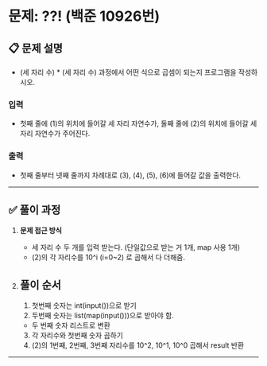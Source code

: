 # **문제: ??! (백준 10926번)**

## 📋 **문제 설명**

- (세 자리 수) \* (세 자리 수) 과정에서 어떤 식으로 곱셈이 되는지 프로그램을 작성하시오.

### 입력

- 첫째 줄에 (1)의 위치에 들어갈 세 자리 자연수가, 둘째 줄에 (2)의 위치에 들어갈 세자리 자연수가 주어진다.

### 출력

- 첫째 줄부터 넷째 줄까지 차례대로 (3), (4), (5), (6)에 들어갈 값을 출력한다.

---

## ✅ **풀이 과정**

1. **문제 접근 방식**

   - 세 자리 수 두 개를 입력 받는다. (단일값으로 받는 거 1개, map 사용 1개)
   - (2)의 각 자리수를 10^i (i=0~2) 로 곱해서 다 더해줌.

2. ## **풀이 순서**
   1. 첫번째 숫자는 int(input())으로 받기
   2. 두번째 숫자는 list(map(input()))으로 받아야 함.
   - 두 번째 숫자 리스트로 변환
   3. 각 자리수와 첫번째 숫자 곱하기
   4. (2)의 1번째, 2번째, 3번째 자리수를 10^2, 10^1, 10^0 곱해서 result 반환

---
